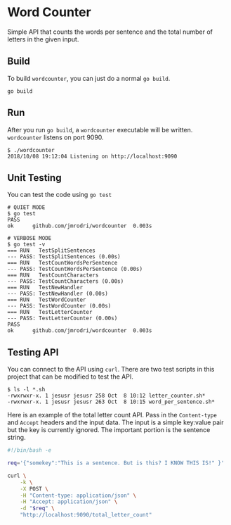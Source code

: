 # Word Counter

Simple API that counts the words per sentence and the total number of letters in
the given input.

## Build

To build `wordcounter`, you can just do a normal `go build`.

```
go build
```

## Run

After you run `go build`, a `wordcounter` executable will be written.
`wordcounter` listens on port 9090.

```
$ ./wordcounter
2018/10/08 19:12:04 Listening on http://localhost:9090
```

## Unit Testing

You can test the code using `go test`

```
# QUIET MODE
$ go test
PASS
ok  	github.com/jmrodri/wordcounter	0.003s
```

```
# VERBOSE MODE
$ go test -v
=== RUN   TestSplitSentences
--- PASS: TestSplitSentences (0.00s)
=== RUN   TestCountWordsPerSentence
--- PASS: TestCountWordsPerSentence (0.00s)
=== RUN   TestCountCharacters
--- PASS: TestCountCharacters (0.00s)
=== RUN   TestNewHandler
--- PASS: TestNewHandler (0.00s)
=== RUN   TestWordCounter
--- PASS: TestWordCounter (0.00s)
=== RUN   TestLetterCounter
--- PASS: TestLetterCounter (0.00s)
PASS
ok  	github.com/jmrodri/wordcounter	0.003s
```

## Testing API

You can connect to the API using `curl`. There are two test scripts in this
project that can be modified to test the API.

```
$ ls -l *.sh
-rwxrwxr-x. 1 jesusr jesusr 258 Oct  8 10:12 letter_counter.sh*
-rwxrwxr-x. 1 jesusr jesusr 263 Oct  8 10:15 word_per_sentence.sh*
```

Here is an example of the total letter count API. Pass in the `Content-type` and
`Accept` headers and the input data. The input is a simple key:value pair but
the key is currently ignored. The important portion is the sentence string.

```bash
#!/bin/bash -e

req='{"somekey":"This is a sentence. But is this? I KNOW THIS IS!" }'

curl \
    -k \
    -X POST \
    -H "Content-type: application/json" \
    -H "Accept: application/json" \
    -d "$req" \
    "http://localhost:9090/total_letter_count"
```
